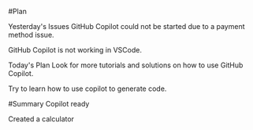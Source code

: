 #Plan

Yesterday's Issues
GitHub Copilot could not be started due to a payment method issue.

GitHub Copilot is not working in VSCode.

Today's Plan
Look for more tutorials and solutions on how to use GitHub Copilot.

Try to learn how to use copilot to generate code.

#Summary
Copilot ready

Created a calculator
